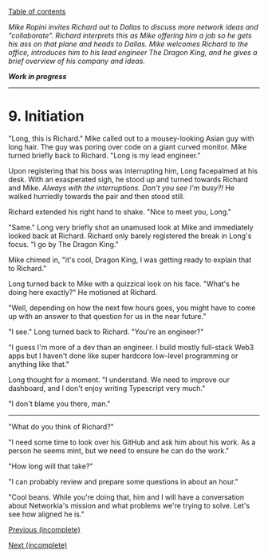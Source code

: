 [Table of contents](./README.md#table-of-contents)

*Mike Ropini invites Richard out to Dallas to discuss more network ideas and "collaborate". Richard interprets this as Mike offering him a job so he gets his ass on that plane and heads to Dallas. Mike welcomes Richard to the office, introduces him to his lead engineer The Dragon King, and he gives a brief overview of his company and ideas.*

***Work in progress***

<hr />

# 9. Initiation

"Long, this is Richard." Mike called out to a mousey-looking Asian guy with long hair. The guy was poring over code on a giant curved monitor. Mike turned briefly back to Richard. "Long is my lead engineer."

Upon registering that his boss was interrupting him, Long facepalmed at his desk. With an exasperated sigh, he stood up and turned towards Richard and Mike. *Always with the interruptions. Don't you see I'm busy?!* He walked hurriedly towards the pair and then stood still.

Richard extended his right hand to shake. "Nice to meet you, Long."

"Same." Long very briefly shot an unamused look at Mike and immediately looked back at Richard. Richard only barely registered the break in Long's focus. "I go by The Dragon King."

Mike chimed in, "it's cool, Dragon King, I was getting ready to explain that to Richard."

Long turned back to Mike with a quizzical look on his face. "What's he doing here exactly?" He motioned at Richard.

"Well, depending on how the next few hours goes, you might have to come up with an answer to that question for us in the near future."

"I see." Long turned back to Richard. "You're an engineer?"

"I guess I'm more of a dev than an engineer. I build mostly full-stack Web3 apps but I haven't done like super hardcore low-level programming or anything like that."

Long thought for a moment. "I understand. We need to improve our dashboard, and I don't enjoy writing Typescript very much."

"I don't blame you there, man."

<hr />

"What do you think of Richard?"

"I need some time to look over his GitHub and ask him about his work. As a person he seems mint, but we need to ensure he can do the work."

"How long will that take?"

"I can probably review and prepare some questions in about an hour."

"Cool beans. While you're doing that, him and I will have a conversation about Networkia's mission and what problems we're trying to solve. Let's see how aligned he is."

[Previous (incomplete)](./8.intrigue.md)

[Next (incomplete)](./10.awakening.md)